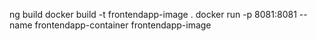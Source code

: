 ng build 
docker build -t frontendapp-image .
docker run -p 8081:8081 --name frontendapp-container frontendapp-image

